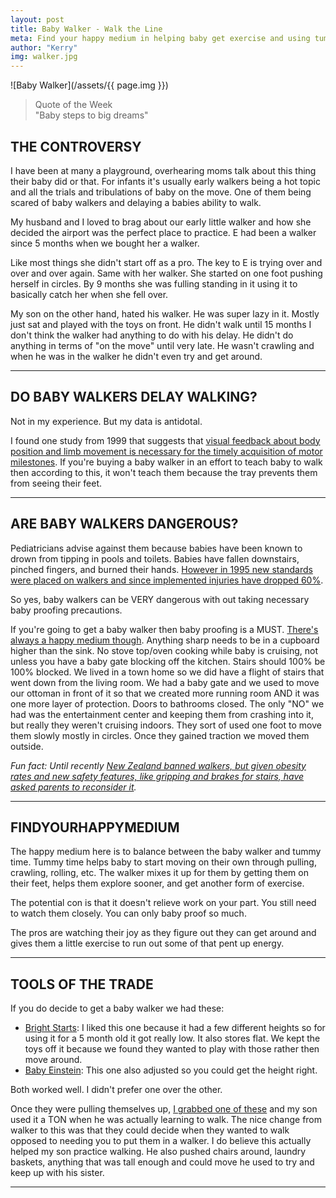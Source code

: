 ```yaml
---
layout: post
title: Baby Walker - Walk the Line
meta: Find your happy medium in helping baby get exercise and using tummy time to developmentally progress.
author: "Kerry"
img: walker.jpg
---
```


![Baby Walker](/assets/{{ page.img }})

> Quote of the Week <br> "Baby steps to big dreams"

## THE CONTROVERSY

I have been at many a playground, overhearing moms talk about this thing their baby did or that. For infants it's usually early walkers being a hot topic and all the trials and tribulations of baby on the move. One of them being scared of baby walkers and delaying a babies ability to walk.

My husband and I loved to brag about our early little walker and how she decided the airport was the perfect place to practice. E had been a walker since 5 months when we bought her a walker.

Like most things she didn't start off as a pro. The key to E is trying over and over and over again. Same with her walker. She started on one foot pushing herself in circles. By 9 months she was fulling standing in it using it to basically catch her when she fell over.

My son on the other hand, hated his walker. He was super lazy in it. Mostly just sat and played with the toys on front. He didn't walk until 15 months I don't think the walker had anything to do with his delay. He didn't do anything in terms of "on the move" until very late. He wasn't crawling and when he was in the walker he didn't even try and get around.

---

## DO BABY WALKERS DELAY WALKING?

Not in my experience. But my data is antidotal.

I found one study from 1999 that suggests that [visual feedback about body position and limb movement is necessary for the timely acquisition of motor milestones](http://aapgrandrounds.aappublications.org/content/3/1/1?sso=1&sso_redirect_count=1&nfstatus=401&nftoken=00000000-0000-0000-0000-000000000000&nfstatusdescription=ERROR%3a+No+local+token). If you're buying a baby walker in an effort to teach baby to walk then according to this, it won't teach them because the tray prevents them from seeing their feet.

---

## ARE BABY WALKERS DANGEROUS?

Pediatricians advise against them because babies have been known to drown from tipping in pools and toilets. Babies have fallen downstairs, pinched fingers, and burned their hands. [However in 1995 new standards were placed on walkers and since implemented injuries have dropped 60%](https://abcnews.go.com/Health/story?id=117253&page=1).

So yes, baby walkers can be VERY dangerous with out taking necessary baby proofing precautions.

If you're going to get a baby walker then baby proofing is a MUST. [There's always a happy medium though](http://www.mommafinds.com/2018/07/08/baby-proof/). Anything sharp needs to be in a cupboard higher than the sink. No stove top/oven cooking while baby is cruising, not unless you have a baby gate blocking off the kitchen. Stairs should 100% be 100% blocked. We lived in a town home so we did have a flight of stairs that went down from the living room. We had a baby gate and we used to move our ottoman in front of it so that we created more running room AND it was one more layer of protection. Doors to bathrooms closed. The only "NO" we had was the entertainment center and keeping them from crashing into it, but really they weren't cruising indoors. They sort of used one foot to move them slowly mostly in circles. Once they gained traction we moved them outside.

_Fun fact: Until recently [New Zealand banned walkers, but given obesity rates and new safety features, like gripping and brakes for stairs, have asked parents to reconsider it](https://www.nzherald.co.nz/nz/news/article.cfm?c_id=1&objectid=11866796)._

---

## FINDYOURHAPPYMEDIUM

The happy medium here is to balance between the baby walker and tummy time. Tummy time helps baby to start moving on their own through pulling, crawling, rolling, etc. The walker mixes it up for them by getting them on their feet, helps them explore sooner, and get another form of exercise.

The potential con is that it doesn't relieve work on your part. You still need to watch them closely. You can only baby proof so much.

The pros are watching their joy as they figure out they can get around and gives them a little exercise to run out some of that pent up energy.

---

## TOOLS OF THE TRADE

If you do decide to get a baby walker we had these:
+ [Bright Starts](https://amzn.to/2CfuUzi): I liked this one because it had a few different heights so for using it for a 5 month old it got really low. It also stores flat. We kept the toys off it because we found they wanted to play with those rather then move around.
+ [Baby Einstein](https://amzn.to/2NGfNkd): This one also adjusted so you could get the height right.

Both worked well. I didn't prefer one over the other.

Once they were pulling themselves up, [I grabbed one of these](https://amzn.to/2pSP2Qp) and my son used it a TON when he was actually learning to walk. The nice change from walker to this was that they could decide when they wanted to walk opposed to needing you to put them in a walker. I do believe this actually helped my son practice walking. He also pushed chairs around, laundry baskets, anything that was tall enough and could move he used to try and keep up with his sister.

---
